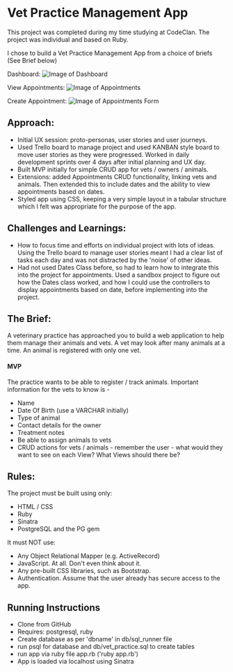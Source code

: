 # Vet Practice Management App

This project was completed during my time studying at CodeClan. The project was individual and based on Ruby.

I chose to build a Vet Practice Management App from a choice of briefs (See Brief below)

Dashboard:
![Image of Dashboard](https://github.com/jenmerritt/ruby_project_vet_management_app/tree/master/public/images/dashboard.png)

View Appointments:
![Image of Appointments](https://github.com/jenmerritt/ruby_project_vet_management_app/tree/master/public/images/appointments-list.png)

Create Appointment:
![Image of Appointments Form](https://github.com/jenmerritt/ruby_project_vet_management_app/tree/master/public/images/add-appointment.png)

## Approach:
- Initial UX session: proto-personas, user stories and user journeys.
- Used Trello board to manage project and used KANBAN style board to move user stories as they were progressed. Worked in daily development sprints over 4 days after initial planning and UX day.
- Built MVP initially for simple CRUD app for vets / owners / animals.
- Extensions: added Appointments CRUD functionality, linking vets and animals. Then extended this to include dates and the ability to view appointments based on dates.
- Styled app using CSS, keeping a very simple layout in a tabular structure which I felt was appropriate for the purpose of the app.

## Challenges and Learnings:
- How to focus time and efforts on individual project with lots of ideas. Using the Trello board to manage user stories meant I had a clear list of tasks each day and was not distracted by the 'noise' of other ideas.
- Had not used Dates Class before, so had to learn how to integrate this into the project for appointments. Used a sandbox project to figure out how the Dates class worked, and how I could use the controllers to display appointments based on date, before implementing into the project.

## The Brief:

A veterinary practice has approached you to build a web application to help them manage their animals and vets. A vet may look after many animals at a time. An animal is registered with only one vet.

#### MVP
The practice wants to be able to register / track animals. Important information for the vets to know is -
- Name
- Date Of Birth (use a VARCHAR initially)
- Type of animal
- Contact details for the owner
- Treatment notes
- Be able to assign animals to vets
- CRUD actions for vets / animals - remember the user - what would they want to see on each View? What Views should there be?

## Rules:
The project must be built using only:

- HTML / CSS
- Ruby
- Sinatra
- PostgreSQL and the PG gem

It must NOT use:

- Any Object Relational Mapper (e.g. ActiveRecord)
- JavaScript. At all. Don't even think about it.
- Any pre-built CSS libraries, such as Bootstrap.
- Authentication. Assume that the user already has secure access to the app.

## Running Instructions

- Clone from GitHub
- Requires: postgresql, ruby
- Create database as per 'dbname' in db/sql_runner file
- run psql for database and db/vet_practice.sql to create tables
- run app via ruby file app.rb ('ruby app.rb')
- App is loaded via localhost using Sinatra
